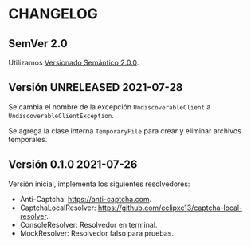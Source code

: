 # CHANGELOG

## SemVer 2.0

Utilizamos [Versionado Semántico 2.0.0](SEMVER.md).

## Versión UNRELEASED 2021-07-28

Se cambia el nombre de la excepción `UndiscoverableClient` a `UndiscoverableClientException`.

Se agrega la clase interna `TemporaryFile` para crear y eliminar archivos temporales.

## Versión 0.1.0 2021-07-26

Versión inicial, implementa los siguientes resolvedores:

- Anti-Captcha: <https://anti-captcha.com>.
- CaptchaLocalResolver: <https://github.com/eclipxe13/captcha-local-resolver>.
- ConsoleResolver: Resolvedor en terminal.
- MockResolver: Resolvedor falso para pruebas.
